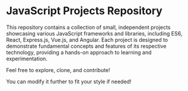 # JavaScript Projects Repository

This repository contains a collection of small, independent projects showcasing various JavaScript frameworks and libraries, including ES6, React, Express.js, Vue.js, and Angular. Each project is designed to demonstrate fundamental concepts and features of its respective technology, providing a hands-on approach to learning and experimentation.

Feel free to explore, clone, and contribute!

You can modify it further to fit your style if needed!
